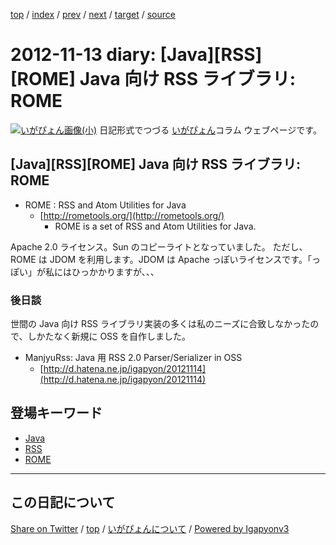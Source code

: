 [top](../index.html) 
 / [index](index.html) 
 / [prev](ig121107.html) 
 / [next](ig121114.html) 
 / [target](https://igapyon.github.io/diary/2012/ig121113.html) 
 / [source](https://github.com/igapyon/diary/blob/gh-pages/2012/ig121113.src.md) 

2012-11-13 diary: [Java][RSS][ROME] Java 向け RSS ライブラリ: ROME
=====================================================================================================
[![いがぴょん画像(小)](https://igapyon.github.io/diary/images/iga200306s.jpg "いがぴょん")](https://igapyon.github.io/diary/memo/memoigapyon.html) 日記形式でつづる [いがぴょん](https://igapyon.github.io/diary/memo/memoigapyon.html)コラム ウェブページです。

## [Java][RSS][ROME] Java 向け RSS ライブラリ: ROME


* ROME : RSS and Atom Utilities for Java
  * [http://rometools.org/](http://rometools.org/)
    * ROME is a set of RSS and Atom Utilities for Java.

Apache 2.0 ライセンス。Sun のコピーライトとなっていました。
ただし、ROME は JDOM を利用します。JDOM は Apache っぽいライセンスです。「っぽい」が私にはひっかかりますが、、、


### 後日談

世間の Java 向け RSS ライブラリ実装の多くは私のニーズに合致しなかったので、しかたなく新規に OSS を自作しました。

* ManjyuRss: Java 用 RSS 2.0 Parser/Serializer in OSS
  * [http://d.hatena.ne.jp/igapyon/20121114](http://d.hatena.ne.jp/igapyon/20121114)

## 登場キーワード

* [Java](../keyword/java.html)
* [RSS](../keyword/rss.html)
* [ROME](../keyword/rome.html)

----------------------------------------------------------------------------------------------------

## この日記について

[Share on Twitter](https://twitter.com/intent/tweet?hashtags=igapyon%2Cdiary%2C%E3%81%84%E3%81%8C%E3%81%B4%E3%82%87%E3%82%93%2CJava%2CRSS%2CROME&text=%5BJava%5D%5BRSS%5D%5BROME%5D+Java+%E5%90%91%E3%81%91+RSS+%E3%83%A9%E3%82%A4%E3%83%96%E3%83%A9%E3%83%AA%3A+ROME&url=https%3A%2F%2Figapyon.github.io%2Fdiary%2F2012%2Fig121113.html) / [top](../index.html) / [いがぴょんについて](https://igapyon.github.io/diary/memo/memoigapyon.html) / [Powered by Igapyonv3](https://github.com/igapyon/igapyonv3)
